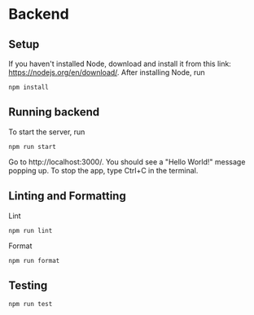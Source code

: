 # Backend

## Setup

If you haven't installed Node, download and install it from this link:
https://nodejs.org/en/download/. After installing Node, run

```
npm install
```

## Running backend

To start the server, run

```
npm run start
```

Go to http://localhost:3000/. You should see a "Hello World!" message popping up. To stop the app, type Ctrl+C in the terminal.

## Linting and Formatting

Lint

```
npm run lint
```

Format

```
npm run format
```

## Testing

```
npm run test
```
